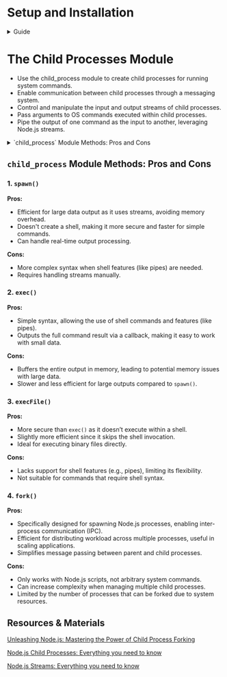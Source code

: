# Setup and Installation

<details>
   <summary>Guide</summary>

1. **Clone the Repository:**

   - Download the repository to your local machine using:

     ```bash
     git clone <repository-url>
     ```

2. **Switch to the Branch:**

   - Change to the `child-process` branch:

     ```bash
     git checkout child-process
     ```

3. **Project setup:**

   - Rename the `.env.dist` as `.env`

4.  **Execute the Following Commands:**

      1.  **Install Dependencies:**
      
          ```bash
          make install
          ```
      
      - This command installs all necessary dependencies for the project.
   
      2.  **Start Containers:**
      
          ```bash
          make up
          ```
          
      - This command starts all the defined containers.
   
      3.  **Clean Up:**
      
          ```bash
          make clean
          ```
      - This command stops and removes all running containers.

</details>

# The Child Processes Module

- Use the child_process module to create child processes for running system commands.
- Enable communication between child processes through a messaging system.
- Control and manipulate the input and output streams of child processes.
- Pass arguments to OS commands executed within child processes.
- Pipe the output of one command as the input to another, leveraging Node.js streams.
<!-- - There are four different ways to create a child process in Node
<details>
   <summary>spawn()</summary>
</details>
<details>
   <summary>fork()</summary>
</details>
<details>
   <summary>exec()</summary>
</details>
<details>
   <summary>execFile()</summary>
</details> -->

<details>
   <summary> `child_process` Module Methods: Pros and Cons</summary>
   
   ### 1. `spawn()`
   
   **Pros:**
   - Efficient for large data output as it uses streams, avoiding memory overhead.
   - Doesn't create a shell, making it more secure and faster for simple commands.
   - Can handle real-time output processing.
   
   **Cons:**
   - More complex syntax when shell features (like pipes) are needed.
   - Requires handling streams manually.
</details>


## `child_process` Module Methods: Pros and Cons

### 1. `spawn()`
   **Pros:**
   - Efficient for large data output as it uses streams, avoiding memory overhead.
   - Doesn't create a shell, making it more secure and faster for simple commands.
   - Can handle real-time output processing.
   
   **Cons:**
   - More complex syntax when shell features (like pipes) are needed.
   - Requires handling streams manually.

### 2. `exec()`
   **Pros:**
   - Simple syntax, allowing the use of shell commands and features (like pipes).
   - Outputs the full command result via a callback, making it easy to work with small data.
   
   **Cons:**
   - Buffers the entire output in memory, leading to potential memory issues with large data.
   - Slower and less efficient for large outputs compared to `spawn()`.

### 3. `execFile()`
**Pros:**
- More secure than `exec()` as it doesn’t execute within a shell.
- Slightly more efficient since it skips the shell invocation.
- Ideal for executing binary files directly.

**Cons:**
- Lacks support for shell features (e.g., pipes), limiting its flexibility.
- Not suitable for commands that require shell syntax.

### 4. `fork()`
**Pros:**
- Specifically designed for spawning Node.js processes, enabling inter-process communication (IPC).
- Efficient for distributing workload across multiple processes, useful in scaling applications.
- Simplifies message passing between parent and child processes.

**Cons:**
- Only works with Node.js scripts, not arbitrary system commands.
- Can increase complexity when managing multiple child processes.
- Limited by the number of processes that can be forked due to system resources.


## Resources & Materials

[Unleashing Node.js: Mastering the Power of Child Process Forking](https://medium.com/@ashutoshbkd/unleashing-node-js-mastering-the-power-of-child-process-forking-38750f093091)

[Node.js Child Processes: Everything you need to know](https://www.freecodecamp.org/news/node-js-child-processes-everything-you-need-to-know-e69498fe970a/)

[Node.js Streams: Everything you need to know](https://www.freecodecamp.org/news/node-js-streams-everything-you-need-to-know-c9141306be93/)
